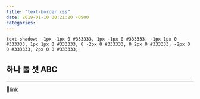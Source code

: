 ```yaml
---
title: "text-border css"
date: 2019-01-10 00:21:20 +0900
categories: 
---
```

  

`text-shadow: -1px -1px 0 #333333, 1px -1px 0 #333333, -1px 1px 0 #333333, 1px 1px 0 #333333, 0 -2px 0 #333333, 0 2px 0 #333333, -2px 0 0 #333333, 2px 0 0 #333333;`  
  
하나 둘 셋 ABC
----------



  ***
[🔗link](http://www.mins01.com/mh/tech/read/1244)